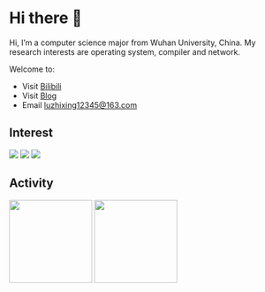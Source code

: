 # Hi there 👋

Hi, I’m a computer science major from Wuhan University, China. My research interests are operating system, compiler and network.

Welcome to:

- Visit [Bilibili](https://space.bilibili.com/261543088)
- Visit [Blog](https://luzhixing12345.github.io/)
- Email luzhixing12345@163.com

## Interest

![](https://img.shields.io/badge/Python-743ea2?logo=python&logoColor=fff)
![](https://img.shields.io/badge/C-00599C?logo=c&logoColor=white)
![](https://img.shields.io/badge/Linux-FCC624?logo=linux&logoColor=black)

<!-- ![](https://img.shields.io/badge/-Visual%20Studio%20Code-22A7F2?logo=visual-studio-code&logoColor=fff)
![](https://img.shields.io/badge/-Vim-019733?style=flat-square&logo=vim&logoColor=fff) -->

<!-- 生成图片见https://metrics.lecoq.io/ -->

<!-- 参考[README 中获取动态生成的 GitHub 统计信息](https://github.com/anuraghazra/github-readme-stats/blob/master/docs/readme_cn.md),修改为你自己的即可 -->

## Activity

<!-- GitHub数据统计 -->
<div >
  <img height="150px" src="https://github-readme-stats-kk.vercel.app/api?username=luzhixing12345&hide_title=true&hide_border=true&show_icons=trueline_height=21&text_color=000&icon_color=000&bg_color=0,ea6161,ffc64d,fffc4d,52fa5a&theme=graywhite" />
  <img height="150px" src="https://github-readme-stats-kk.vercel.app/api/top-langs/?username=luzhixing12345&hide_title=true&hide_border=true&layout=compact&langs_count=6&text_color=000&icon_color=fff&bg_color=0,52fa5a,4dfcff,c64dff&theme=graywhite" />
</div>


<!-- GitHub Activity Graph -->
<!--<div align="center"><a href="http://www.github.com/luzhixing12345"><img src="https://activity-graph.herokuapp.com/graph?username=luzhixing12345&bg_color=1c1917&color=ffffff&line=3382ed&point=ffffff&area_color=1c1917&area=true&hide_border=true&custom_title=GitHub%20Commits%20Graph" alt="GitHub Commits Graph" /></div>-->

<!-- ![Metrics](https://metrics.lecoq.io/luzhixing12345?template=classic&isocalendar=1&followup=1&code=1&base.indepth=false&base.hireable=false&isocalendar.duration=half-year&followup.sections=repositories&followup.indepth=false&code.lines=12&code.load=400&code.days=3&code.visibility=public&config.timezone=Asia%2FShanghai) -->
